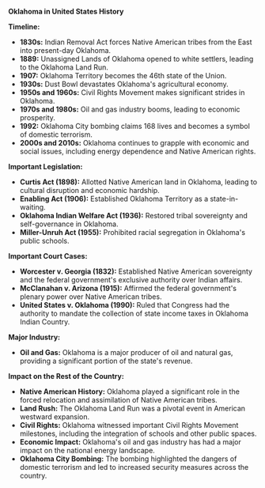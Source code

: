 **Oklahoma in United States History**

**Timeline:**

* **1830s:** Indian Removal Act forces Native American tribes from the East into present-day Oklahoma.
* **1889:** Unassigned Lands of Oklahoma opened to white settlers, leading to the Oklahoma Land Run.
* **1907:** Oklahoma Territory becomes the 46th state of the Union.
* **1930s:** Dust Bowl devastates Oklahoma's agricultural economy.
* **1950s and 1960s:** Civil Rights Movement makes significant strides in Oklahoma.
* **1970s and 1980s:** Oil and gas industry booms, leading to economic prosperity.
* **1992:** Oklahoma City bombing claims 168 lives and becomes a symbol of domestic terrorism.
* **2000s and 2010s:** Oklahoma continues to grapple with economic and social issues, including energy dependence and Native American rights.

**Important Legislation:**

* **Curtis Act (1898):** Allotted Native American land in Oklahoma, leading to cultural disruption and economic hardship.
* **Enabling Act (1906):** Established Oklahoma Territory as a state-in-waiting.
* **Oklahoma Indian Welfare Act (1936):** Restored tribal sovereignty and self-governance in Oklahoma.
* **Miller-Unruh Act (1955):** Prohibited racial segregation in Oklahoma's public schools.

**Important Court Cases:**

* **Worcester v. Georgia (1832):** Established Native American sovereignty and the federal government's exclusive authority over Indian affairs.
* **McClanahan v. Arizona (1915):** Affirmed the federal government's plenary power over Native American tribes.
* **United States v. Oklahoma (1990):** Ruled that Congress had the authority to mandate the collection of state income taxes in Oklahoma Indian Country.

**Major Industry:**

* **Oil and Gas:** Oklahoma is a major producer of oil and natural gas, providing a significant portion of the state's revenue.

**Impact on the Rest of the Country:**

* **Native American History:** Oklahoma played a significant role in the forced relocation and assimilation of Native American tribes.
* **Land Rush:** The Oklahoma Land Run was a pivotal event in American westward expansion.
* **Civil Rights:** Oklahoma witnessed important Civil Rights Movement milestones, including the integration of schools and other public spaces.
* **Economic Impact:** Oklahoma's oil and gas industry has had a major impact on the national energy landscape.
* **Oklahoma City Bombing:** The bombing highlighted the dangers of domestic terrorism and led to increased security measures across the country.